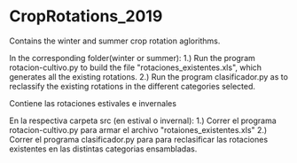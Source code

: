 # CropRotations_2019
Contains the winter and summer crop rotation aglorithms.

In the corresponding folder(winter or summer):
1.) Run the program rotacion-cultivo.py to build the file "rotaciones_existentes.xls", which generates all the existing rotations.
2.) Run the program clasificador.py as to reclassify the existing rotations in the different categories selected. 

Contiene las rotaciones estivales e invernales

En la respectiva carpeta src (en estival o invernal):
1.) Correr el programa rotacion-cultivo.py para armar el archivo "rotaiones_existentes.xls"
2.) Correr el programa clasificador.py para para reclasificar las rotaciones existentes en las distintas categorias ensambladas.
